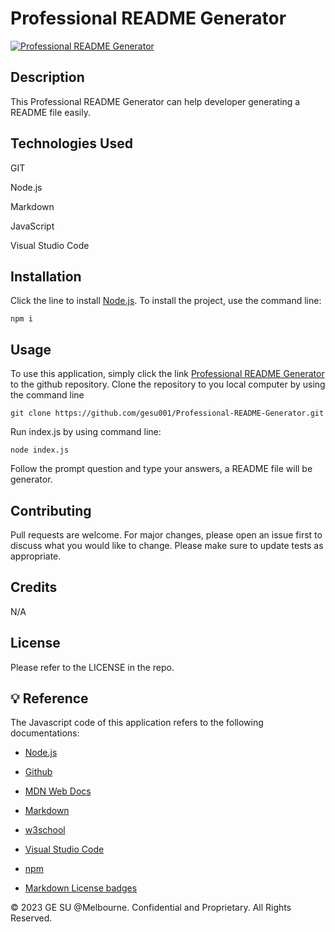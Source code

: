 # Professional README Generator

[![Professional README Generator]()](https://drive.google.com/file/d/1EBEl6IgO-jtyIKWNJLDP7kBWWx_w58Sq/view?usp=sharing)

## Description

This Professional README Generator can help developer generating a README file easily.

## Technologies Used

GIT

Node.js

Markdown

JavaScript

Visual Studio Code

## Installation 

Click the line to install [Node.js](https://nodejs.org/en). To install the project, use the command line: 

```
npm i
```

## Usage

To use this application, simply click the link [Professional README Generator](https://github.com/gesu001/Weather-Dashboard) to the github repository. Clone the repository to you local computer by using the command line
```
git clone https://github.com/gesu001/Professional-README-Generator.git
```

Run index.js by using command line:

```
node index.js
```

Follow the prompt question and type your answers, a README file will be generator.


## Contributing
Pull requests are welcome. For major changes, please open an issue first to discuss what you would like to change. Please make sure to update tests as appropriate.

## Credits
N/A

## License
Please refer to the LICENSE in the repo.

## 💡 Reference

The Javascript code of this application refers to the following documentations:

* [Node.js](https://nodejs.org/en)

* [Github](https://github.com/)

* [MDN Web Docs](https://developer.mozilla.org/en-US/docs/Web/JavaScript)

* [Markdown](https://www.markdownguide.org/)

* [w3school](https://www.w3schools.com/js/default.asp)

* [Visual Studio Code](https://code.visualstudio.com/)

* [npm](https://www.npmjs.com/package/inquirer)

* [Markdown License badges](https://gist.github.com/lukas-h/2a5d00690736b4c3a7ba)

© 2023 GE SU @Melbourne. Confidential and Proprietary. All Rights Reserved.
